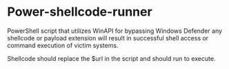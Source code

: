 # Power-shellcode-runner
PowerShell script that utilizes WinAPI for bypassing Windows Defender any shellcode or payload extension will result in 
successful shell access or command execution of victim systems.

Shellcode should replace the $url in the script and should run to execute.
